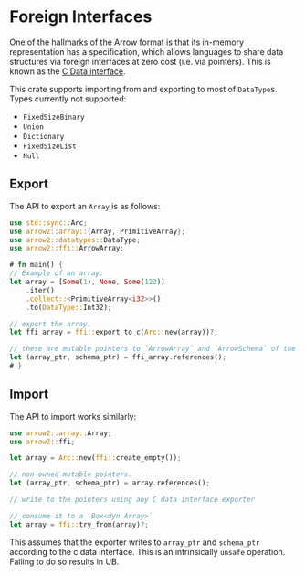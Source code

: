 <!---
  Licensed to the Apache Software Foundation (ASF) under one
  or more contributor license agreements.  See the NOTICE file
  distributed with this work for additional information
  regarding copyright ownership.  The ASF licenses this file
  to you under the Apache License, Version 2.0 (the
  "License"); you may not use this file except in compliance
  with the License.  You may obtain a copy of the License at

    http://www.apache.org/licenses/LICENSE-2.0

  Unless required by applicable law or agreed to in writing,
  software distributed under the License is distributed on an
  "AS IS" BASIS, WITHOUT WARRANTIES OR CONDITIONS OF ANY
  KIND, either express or implied.  See the License for the
  specific language governing permissions and limitations
  under the License.
-->

# Foreign Interfaces

One of the hallmarks of the Arrow format is that its in-memory representation
has a specification, which allows languages to share data
structures via foreign interfaces at zero cost (i.e. via pointers).
This is known as the [C Data interface](https://arrow.apache.org/docs/format/CDataInterface.html).

This crate supports importing from and exporting to most of `DataType`s.
Types currently not supported:

* `FixedSizeBinary`
* `Union`
* `Dictionary`
* `FixedSizeList`
* `Null`

## Export

The API to export an `Array` is as follows:

```rust
use std::sync::Arc;
use arrow2::array::{Array, PrimitiveArray};
use arrow2::datatypes::DataType;
use arrow2::ffi::ArrowArray;

# fn main() {
// Example of an array:
let array = [Some(1), None, Some(123)]
    .iter()
    .collect::<PrimitiveArray<i32>>()
    .to(DataType::Int32);

// export the array.
let ffi_array = ffi::export_to_c(Arc::new(array))?;

// these are mutable pointers to `ArrowArray` and `ArrowSchema` of the C data interface
let (array_ptr, schema_ptr) = ffi_array.references();
# }
```

## Import

The API to import works similarly:

```rust
use arrow2::array::Array;
use arrow2::ffi;

let array = Arc::new(ffi::create_empty());

// non-owned mutable pointers.
let (array_ptr, schema_ptr) = array.references();

// write to the pointers using any C data interface exporter

// consume it to a `Box<dyn Array>`
let array = ffi::try_from(array)?;
```

This assumes that the exporter writes to `array_ptr` and `schema_ptr` 
according to the c data interface. This is an intrinsically `unsafe` operation.
Failing to do so results in UB.
